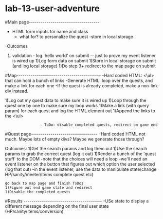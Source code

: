 # lab-13-user-adventure

#Main page------------------------------------
- HTML form inputs for name and class
    - what for? to personalize the quest
    -store in local storage 

-Outcomes 
1) validation - log 'hello world' on submit -- just to prove my event listener is wired up
1)Log form data on submit 
1)Store in local storage on submit (and log local storage)
1)Do step 3+ redirect to the map page on submit



#Map-------------------------------------------
-Hard coded HTML: <\ul> that can hold a bunch of links 
-Generate HTML: loop over the quests, and make a link for each one
-If the quest is already completed, make a non-link div instead.

1)Log out my quest data to make sure it is wired up
1)Loop through the quest one by one to make sure my loop works 
1)Make a link (with query param) for each quest and log the HTML element out
1)Append the links to the <\ul> 

                    - ToDo: disable completed quests, redirect on game end





#Quest page----------------------------------
-Hard coded HTML not much. Maybe lots of empty divs? Maybe we generate those through?

Outcomes:
1)Get the search params and log them out
1)Use the search params to grab the correct quest (log it out)
1)Render a bunch of the 'quest stuff' to the DOM
    -note that the choices will need a loop
    -we'll need an event listener on the button that figures out which option the user selected (log that out)
    -in the event listener, use the data to manipulate state(change HP/sanity/meeter/items complete quest etc)

    go back to map page and finish ToDos
    1)Figure out end game state and redirect
    1)Disable the completed quests


#Results ----------------------------------------
-USe state to display a different message depending on the final user state (HP/sanity/items/conversion)